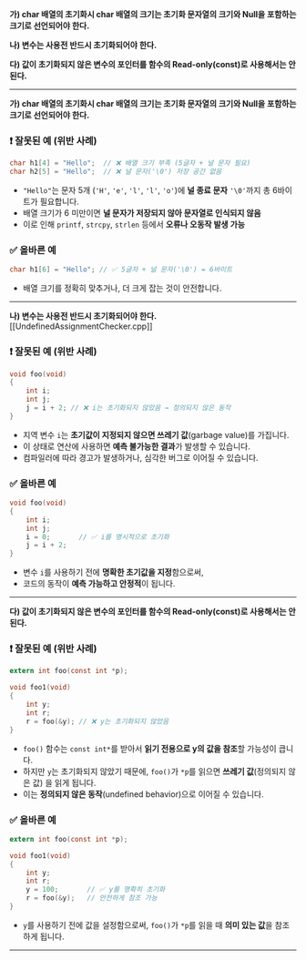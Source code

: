 
**가) char 배열의 초기화시 char 배열의 크기는 초기화 문자열의 크기와 Null을 포함하는 크기로 선언되어야 한다.**

**나) 변수는 사용전 반드시 초기화되어야 한다.**

**다) 값이 초기화되지 않은 변수의 포인터를 함수의 Read-only(const)로 사용해서는 안된다.**

---

**가) char 배열의 초기화시 char 배열의 크기는 초기화 문자열의 크기와 Null을 포함하는 크기로 선언되어야 한다.**

### ❗ 잘못된 예 (위반 사례)

```c
char h1[4] = "Hello";  // ❌ 배열 크기 부족 (5글자 + 널 문자 필요)
char h2[5] = "Hello";  // ❌ 널 문자('\0') 저장 공간 없음
```

- `"Hello"`는 문자 5개 (`'H'`, `'e'`, `'l'`, `'l'`, `'o'`)에 **널 종료 문자** `'\0'`까지 총 6바이트가 필요합니다.
- 배열 크기가 6 미만이면 **널 문자가 저장되지 않아 문자열로 인식되지 않음**
- 이로 인해 `printf`, `strcpy`, `strlen` 등에서 **오류나 오동작 발생 가능**

### ✅ 올바른 예

```c
char h1[6] = "Hello"; // ✅ 5글자 + 널 문자('\0') = 6바이트
```

- 배열 크기를 정확히 맞추거나, 더 크게 잡는 것이 안전합니다.


---

**나) 변수는 사용전 반드시 초기화되어야 한다.**
[[UndefinedAssignmentChecker.cpp]]
### ❗ 잘못된 예 (위반 사례)

```c
void foo(void)
{
    int i;
    int j;
    j = i + 2; // ❌ i는 초기화되지 않았음 → 정의되지 않은 동작
}
```

- 지역 변수 `i`는 **초기값이 지정되지 않으면 쓰레기 값**(garbage value)를 가집니다.
- 이 상태로 연산에 사용하면 **예측 불가능한 결과**가 발생할 수 있습니다.
- 컴파일러에 따라 경고가 발생하거나, 심각한 버그로 이어질 수 있습니다.

### ✅ 올바른 예

```c
void foo(void)
{
    int i;
    int j;
    i = 0;       // ✅ i를 명시적으로 초기화
    j = i + 2;
}
```

- 변수 `i`를 사용하기 전에 **명확한 초기값을 지정**함으로써,
- 코드의 동작이 **예측 가능하고 안정적**이 됩니다.


---

**다) 값이 초기화되지 않은 변수의 포인터를 함수의 Read-only(const)로 사용해서는 안된다.**

### ❗ 잘못된 예 (위반 사례)

```c
extern int foo(const int *p);

void foo1(void)
{
    int y;
    int r;
    r = foo(&y); // ❌ y는 초기화되지 않았음
}
```

- `foo()` 함수는 `const int*`를 받아서 **읽기 전용으로 y의 값을 참조**할 가능성이 큽니다.
- 하지만 `y`는 초기화되지 않았기 때문에, `foo()`가 `*p`를 읽으면 **쓰레기 값**(정의되지 않은 값) 을 읽게 됩니다.
- 이는 **정의되지 않은 동작**(undefined behavior)으로 이어질 수 있습니다.

### ✅ 올바른 예

```c
extern int foo(const int *p);

void foo1(void)
{
    int y;
    int r;
    y = 100;       // ✅ y를 명확히 초기화
    r = foo(&y);   // 안전하게 참조 가능
}
```

- `y`를 사용하기 전에 값을 설정함으로써, `foo()`가 `*p`를 읽을 때 **의미 있는 값**을 참조하게 됩니다.


---




